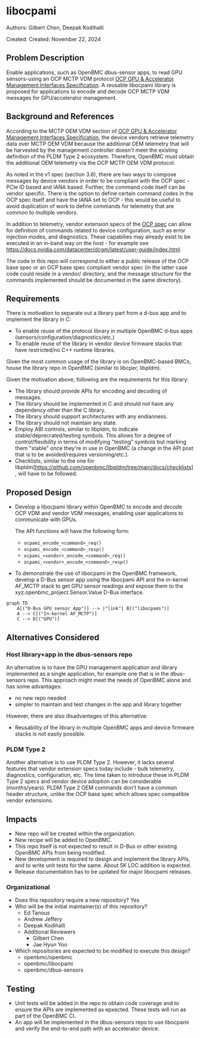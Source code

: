# libocpami

Authors: Gilbert Chen, Deepak Kodihalli

Created: Created: November 22, 2024

## Problem Description

Enable applications, such as OpenBMC dbus-sensor apps, to read GPU sensors-using
an OCP MCTP VDM protocol [OCP GPU & Accelerator Management Interfaces
Specification][link-to-spec]. A reusable libocpami library is proposed for
applications to encode and decode OCP MCTP VDM messages for GPU/accelerator
management.

## Background and References

According to the MCTP OEM VDM section of [OCP GPU & Accelerator Management
Interfaces Specification][link-to-spec], the device vendors retrieve telemetry
data over MCTP OEM VDM because the additional OEM telemetry that will be
harvested by the management controller doesn't meet the existing definition of
the PLDM Type 2 ecosystem. Therefore, OpenBMC must obtain the additional OEM
telemetry via the OCP MCTP OEM VDM protocol.

As noted in the v1 spec (section 3.6), there are two ways to compose messages by
device vendors in order to be compliant with the OCP spec - PCIe ID based and
IANA based. Further, the command code itself can be vendor specific. There is
the option to define certain command codes in the OCP spec itself and have the
IANA set to OCP - this would be useful to avoid duplication of work to define
commands for telemetry that are common to multiple vendors.

In addition to telemetry, vendor extension specs of the [OCP spec][link-to-spec]
can allow for definition of commands related to device configuration, such as
error injection modes, and diagnostics. These capabilies may already exist to be
executed in an in-band way on the host - for example see
https://docs.nvidia.com/datacenter/dcgm/latest/user-guide/index.html.

The code in this repo will correspond to either a public release of the OCP base
spec or an OCP base spec compliant vendor spec (in the latter case code could
reside in a vendor/<company> directory, and the message structure for the
commands implemented should be documented in the same directory).

## Requirements

There is motivation to separate out a library part from a d-bus app and to
implement the library in C:

- To enable reuse of the protocol library in multiple OpenBMC d-bus apps
  (sensors/configuration/diagnostics/etc.)
- To enable reuse of the library in vendor device firmware stacks that have
  restricted/no C++ runtime libraries.

Given the most common usage of the library is on OpenBMC-based BMCs, house the
library repo in OpenBMC (similar to libcper, libpldm).

Given the motivation above, following are the requirements for this library:

- The library should provide APIs for encoding and decoding of messages.
- The library should be implemented in C and should not have any dependency
  other than the C library.
- The library should support architectures with any endianness.
- The library should not maintain any state.
- Employ ABI controls, similar to libpldm, to indicate
  stable/deprecrated/testing symbols. This allows for a degree of
  control/flexibility in terms of modifying "testing" symbols but marking them
  "stable" once they're in use in OpenBMC (a change in the API post that is to
  be avoided/requires versioning/etc.).
- Checklists, similar to the one for
  libpldm[https://github.com/openbmc/libpldm/tree/main/docs/checklists], will
  have to be followed.

## Proposed Design

- Develop a libocpami library within OpenBMC to encode and decode OCP VDM and
  vendor VDM messages, enabling user applications to communicate with GPUs.

  The API functions will have the following form:

  - `ocpami_encode_<command>_req()`
  - `ocpami_encode_<command>_resp()`
  - `ocpami_<vendor>_encode_<command>_req()`
  - `ocpami_<vendor>_encode_<command>_resp()`

- To demonstrate the use of libocpami in the OpenBMC framework, develop a D-Bus
  sensor app using the libocpami API and the in-kernel AF_MCTP stack to get GPU
  sensor readings and expose them to the xyz.openbmc_project.Sensor.Value D-Bus
  interface.

```mermaid
graph TD
    A[("D-Bus GPU sensor App")] --> |"link"| B[("libocpami")]
    A --> C[("In-kernel AF_MCTP")]
    C --> D[("GPU")]
```

## Alternatives Considered

### Host library+app in the dbus-sensors repo

An alternative is to have the GPU management application and library implemented
as a single application, for example one that is in the dbus-sensors repo. This
approach might meet the needs of OpenBMC alone and has some advantages:

- no new repo needed
- simpler to maintain and test changes in the app and library together

However, there are also disadvantages of this alternative:

- Reusability of the library in multiple OpenBMC apps and device firmware stacks
  is not easily possible.

### PLDM Type 2

Another alternative is to use PLDM Type 2. However, it lacks several features
that vendor extension specs today include - bulk telemetry, diagnostics,
configuration, etc. The time taken to introduce these in PLDM Type 2 specs and
vendor device adoption can be considerable (months/years). PLDM Type 2 OEM
commands don't have a common header structure, unlike the OCP base spec which
allows spec compatible vendor extensions.

## Impacts

- New repo will be created within the organization.
- New recipe will be added to OpenBMC.
- This repo itself is not expected to result in D-Bus or other existing OpenBMC
  APIs from being modified.
- New development is required to design and implement the library APIs, and to
  write unit tests for the same. About 5K LOC addition is expected.
- Release documentation has to be updated for major libocpami releases.

### Organizational

- Does this repository require a new repository? Yes
- Who will be the initial maintainer(s) of this repository?
  - Ed Tanous
  - Andrew Jeffery
  - Deepak Kodihalli
  - Additional Reviewers
    - Gilbert Chen
    - Jae Hyun Yoo
- Which repositories are expected to be modified to execute this design?
  - openbmc/openbmc
  - openbmc/libocpami
  - openbmc/dbus-sensors

## Testing

- Unit tests will be added in the repo to obtain code coverage and to ensure the
  APIs are implemented as epxected. These tests will run as part of the OpenBMC
  CI.
- An app will be implemented in the dbus-sensors repo to use libocpami and
  verify the end-to-end path with an accelerator device.

[link-to-spec]:
  https://www.opencompute.org/documents/ocp-gpu-accelerator-management-interfaces-v1-pdf

